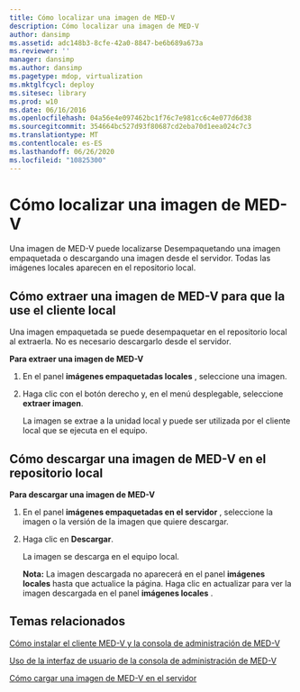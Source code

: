 ```yaml
---
title: Cómo localizar una imagen de MED-V
description: Cómo localizar una imagen de MED-V
author: dansimp
ms.assetid: adc148b3-8cfe-42a0-8847-be6b689a673a
ms.reviewer: ''
manager: dansimp
ms.author: dansimp
ms.pagetype: mdop, virtualization
ms.mktglfcycl: deploy
ms.sitesec: library
ms.prod: w10
ms.date: 06/16/2016
ms.openlocfilehash: 04a56e4e097462bc1f76c7e981cc6c4e077d6d38
ms.sourcegitcommit: 354664bc527d93f80687cd2eba70d1eea024c7c3
ms.translationtype: MT
ms.contentlocale: es-ES
ms.lasthandoff: 06/26/2020
ms.locfileid: "10825300"
---
```

# Cómo localizar una imagen de MED-V


Una imagen de MED-V puede localizarse Desempaquetando una imagen empaquetada o descargando una imagen desde el servidor. Todas las imágenes locales aparecen en el repositorio local.

## <a href="" id="bkmk-extractinganimageforusebythelocalclient"></a>Cómo extraer una imagen de MED-V para que la use el cliente local


Una imagen empaquetada se puede desempaquetar en el repositorio local al extraerla. No es necesario descargarlo desde el servidor.

**Para extraer una imagen de MED-V**

1.  En el panel **imágenes empaquetadas locales** , seleccione una imagen.

2.  Haga clic con el botón derecho y, en el menú desplegable, seleccione **extraer imagen**.

    La imagen se extrae a la unidad local y puede ser utilizada por el cliente local que se ejecuta en el equipo.

## <a href="" id="bkmk-downloadinganimagetothelocalrepoitory"></a>Cómo descargar una imagen de MED-V en el repositorio local


**Para descargar una imagen de MED-V**

1.  En el panel **imágenes empaquetadas en el servidor** , seleccione la imagen o la versión de la imagen que quiere descargar.

2.  Haga clic en **Descargar**.

    La imagen se descarga en el equipo local.

    **Nota:**  La imagen descargada no aparecerá en el panel **imágenes locales** hasta que actualice la página. Haga clic en actualizar para ver la imagen descargada en el panel **imágenes locales** .

     

## Temas relacionados


[Cómo instalar el cliente MED-V y la consola de administración de MED-V](how-to-install-med-v-client-and-med-v-management-console.md)

[Uso de la interfaz de usuario de la consola de administración de MED-V](using-the-med-v-management-console-user-interface.md)

[Cómo cargar una imagen de MED-V en el servidor](how-to-upload-a-med-v-image-to-the-server.md)

 

 





